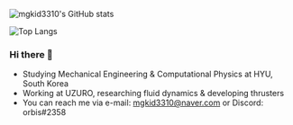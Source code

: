 ![mgkid3310's GitHub stats](https://github-readme-stats.vercel.app/api?username=mgkid3310&count_private=true&theme=nord&show_icons=true)  
  
![Top Langs](https://github-readme-stats.vercel.app/api/top-langs/?username=mgkid3310&layout=compact&theme=nord&hide=jupyter%20notebook)

### Hi there 👋
- Studying Mechanical Engineering & Computational Physics at HYU, South Korea  
- Working at UZURO, researching fluid dynamics & developing thrusters  
- You can reach me via e-mail: mgkid3310@naver.com or Discord: orbis#2358

<!--
**mgkid3310/mgkid3310** is a ✨ _special_ ✨ repository because its `README.md` (this file) appears on your GitHub profile.

Here are some ideas to get you started:

- 🔭 I’m currently working on ...
- 🌱 I’m currently learning ...
- 👯 I’m looking to collaborate on ...
- 🤔 I’m looking for help with ...
- 💬 Ask me about ...
- 📫 How to reach me: ...
- 😄 Pronouns: ...
- ⚡ Fun fact: ...
-->

